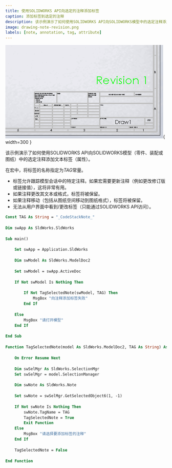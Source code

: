 ```yaml
---
title: 使用SOLIDWORKS API向选定的注释添加标签
caption: 添加标签到选定的注释
description: 该示例演示了如何使用SOLIDWORKS API向SOLIDWORKS模型中的选定注释添加文本标签（属性）。
image: drawing-note-revision.png
labels: [note, annotation, tag, attribute]
---
```

![带有修订号的SOLIDWORKS图纸中的注释](drawing-note-revision.png){ width=300 }

该示例演示了如何使用SOLIDWORKS API向SOLIDWORKS模型（零件、装配或图纸）中的选定注释添加文本标签（属性）。

在宏中，将标签的名称指定为*TAG*常量。

* 标签允许跟踪模型会话中的特定注释。如果宏需要更新注释（例如更改修订版或链接值），这将非常有用。
* 如果注释更改其文本或格式，标签将被保留。
* 如果注释移动（包括从图纸空间移动到图纸格式），标签将被保留。
* 无法从用户界面中看到/更改标签（只能通过SOLIDWORKS API访问）。

~~~ vb
Const TAG As String = "_CodeStackNote_"

Dim swApp As SldWorks.SldWorks

Sub main()

    Set swApp = Application.SldWorks
    
    Dim swModel As SldWorks.ModelDoc2
    
    Set swModel = swApp.ActiveDoc
    
    If Not swModel Is Nothing Then
        
        If Not TagSelectedNote(swModel, TAG) Then
            MsgBox "向注释添加标签失败"
        End If
        
    Else
        MsgBox "请打开模型"
    End If
    
End Sub

Function TagSelectedNote(model As SldWorks.ModelDoc2, TAG As String) As Boolean
    
    On Error Resume Next
    
    Dim swSelMgr As SldWorks.SelectionMgr
    Set swSelMgr = model.SelectionManager
            
    Dim swNote As SldWorks.Note
    
    Set swNote = swSelMgr.GetSelectedObject6(1, -1)
    
    If Not swNote Is Nothing Then
        swNote.TagName = TAG
        TagSelectedNote = True
        Exit Function
    Else
        MsgBox "请选择要添加标签的注释"
    End If
    
    TagSelectedNote = False
    
End Function
~~~